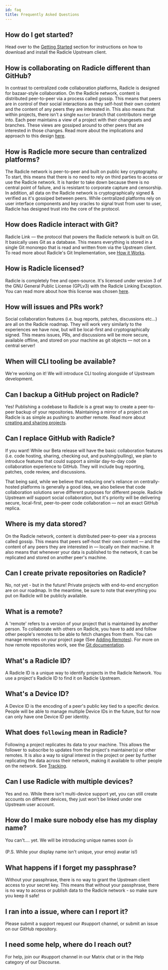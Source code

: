 ```yaml
---
id: faq
title: Frequently Asked Questions
---
```

## How do I get started?
Head over to the [Getting Started][gs] section for instructions on how to
download and install the Radicle Upstream client.

## How is collaborating on Radicle different than GitHub?
In contrast to centralized code collaboration platforms, Radicle is designed for
bazaar-style collaboration. On the Radicle network, content is distributed
peer-to-peer via a process called gossip. This means that peers are in control
of their social interactions as they self-host their own content and the content
of any peers they are interested in. This also means that within projects, there
isn't a single `master` branch that contributors merge into. Each peer maintains
a view of a project with their changesets and branches. These views are gossiped
around to other peers that are interested in those changes. Read more about the
implications and approach to this design [here][sm].

## How is Radicle more secure than centralized platforms?
The Radicle network is peer-to-peer and built on public key cryptography. To
start, this means that there is no need to rely on third parties to access or
use the Radicle network. It is harder to take down because there is no central
point of failure, and is resistant to corporate capture and censorship. In
addition, all data on the Radicle network is cryptographically signed & verified
as it's gossiped between peers. While centralized platforms rely on user
interface components and key oracles to signal trust from user to user, Radicle
has designed trust into the core of the protocol.

## How does Radicle interact with Git?
Radicle Link — the protocol that powers the Radicle network is built on Git. It
basically uses Git as a database. This means everything is stored in a single
Git monorepo that is read and written from via the Upstream client. To read more
about Radicle's Git Implementation, see [How it Works][hw].

## How is Radicle licensed?
Radicle is completely free and open-source. It's licensed under version 3 of the
GNU General Public License (GPLv3) with the Radicle Linking Exception. You can
read more about how this license was chosen [here][ls].

## How will issues and PRs work?
Social collaboration features (i.e. bug reports, patches, discussions etc...)
are all on the Radicle roadmap. They will work very similarly to the experiences
we have now, but will be local-first and cryptographically signed. This means
issues, PRs, and discussions will be more secure, available offline, and stored
on your machine as git objects — not on a central server!

## When will CLI tooling be available?
We're working on it! We will introduce CLI tooling alongside of Upstream
development.

## Can I backup a GitHub project on Radicle?
Yes! Publishing a codebase to Radicle is a great way to create a peer-to-peer
backup of your repositories. Maintaining a mirror of a project on Radicle is as
simple as pushing to another remote. Read more about [creating and sharing
projects][cp].

## Can I replace GitHub with Radicle?
If you want! While our Beta release will have the basic collaboration features
(i.e. code hosting, sharing, checking out, and pushing/pulling), we plan to
introduce features that could support a similar day-to-day code collaboration
experience to GitHub. They will include bug reporting, patches, code review, and
discussions.

That being said, while we believe that reducing one's reliance on
centrally-hosted platforms is generally a good idea, we also believe that code
collaboration solutions serve different purposes for different people. Radicle
Upstream *will* support social collaboration, but it's priority will be
delivering secure, local-first, peer-to-peer code collaboration — not an exact
GitHub replica.

## Where is my data stored?
On the Radicle network, content is distributed peer-to-peer via a process called
gossip. This means that peers self-host their own content — and the content of
any peers they are interested in — locally on their machine. It also means that
whenever your data is published to the network, it can be replicated and stored
on another peer's machine.

## Can I create private repositories on Radicle?
No, not yet - but in the future! Private projects with end-to-end encryption are
on our roadmap. In the meantime, be sure to note that everything you put on
Radicle will be publicly available.

## What is a remote?
A 'remote' refers to a version of your project that is maintained by another
person. To collaborate with others on Radicle, you have to add and follow other
people's remotes to be able to fetch changes from them. You can manage remotes
on your project page (See [Adding Remotes][ar]). For more on how remote
repositories work, see the [Git documentation][mr].

## What's a Radicle ID?
A Radicle ID is a unique way to identify projects in the Radicle
Network. You use a project's Radicle ID to find it on Radicle Upstream.

## What's a Device ID?
A Device ID is the encoding of a peer's public key tied to a specific device.
People will be able to manage multiple Device IDs in the future, but for now can
only have one Device ID per identity.

## What does `following` mean in Radicle?
Following a project replicates its data to your
machine. This allows the follower to subscribe to updates from the project's
maintainer(s) or other remotes. It is also a way to signal interest in the
project or peer by further replicating the data across their network, making it
available to other people on the network. See [Tracking][tr].

## Can I use Radicle with multiple devices?
Yes and no. While there isn't multi-device support yet, you can still create
accounts on different devices, they just won't be linked under one Upstream user
account.

## How do I make sure nobody else has my display name?
You can't.... yet. We will be introducing unique names soon 👍

(P.S. While your display name isn't unique, your emoji avatar is!)

## What happens if I forget my passphrase?
Without your passphrase, there is no way to grant the Upstream client access to
your secret key. This means that without your passphrase, there is no way to
access or publish data to the Radicle network - so make sure you keep it safe!

## I ran into a issue, where can I report it?
Please submit a support request our #support channel, or submit an issue on our
GitHub repository.

## I need some help, where do I reach out?
For help, join our #support channel in our Matrix chat or in the Help category
of our Discourse.


[ar]: using-radicle/pushing-and-pulling-changes.md#adding-remotes
[cp]: using-radicle/creating-and-sharing-projects.md
[gs]: getting-started.md
[hw]: how-it-works.md
[tr]: how-it-works.md/#tracking

[ls]: https://radicle.community/t/radicle-licensing-model/282/8
[mr]: https://git-scm.com/book/en/v2/Git-Basics-Working-with-Remotes
[sm]: https://radicle.community/
